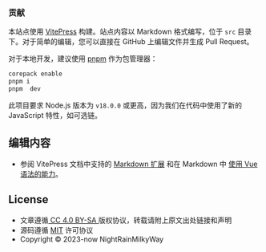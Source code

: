
### 贡献

本站点使用 [VitePress](https://github.com/vuejs/vitepress) 构建。站点内容以 Markdown 格式编写，位于 `src` 目录下。对于简单的编辑，您可以直接在 GitHub 上编辑文件并生成 Pull Request。

对于本地开发，建议使用 [pnpm](https://pnpm.io/) 作为包管理器：

```bash
corepack enable
pnpm i
pnpm  dev
```

此项目要求 Node.js 版本为 `v18.0.0` 或更高，因为我们在代码中使用了新的 JavaScript 特性，如可选链。

## 编辑内容

- 参阅 VitePress 文档中支持的 [Markdown 扩展](https://vitepress.vuejs.org/guide/markdown) 和在 Markdown 中 [使用 Vue 语法的能力](https://vitepress.vuejs.org/guide/using-vue)。


## License

- 文章遵循[ CC 4.0 BY-SA ](http://creativecommons.org/licenses/by-sa/4.0/)版权协议，转载请附上原文出处链接和声明
- 源码遵循 [MIT](https://github.com/Oldmemorie/Oldmemorie.github.io/blob/main/LICENSE) 许可协议
- Copyright © 2023-now NightRainMilkyWay


